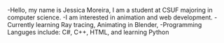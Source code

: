 -Hello, my name is Jessica Moreira, I am a student at CSUF majoring in computer science. 
-I am interested in animation and web development.
-Currently learning Ray tracing, Animating in Blender,
-Programming Languges include: C#, C++, HTML, and learning Python
